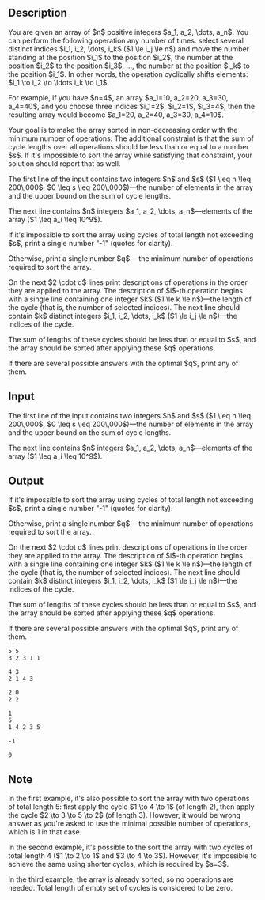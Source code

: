 ## Description

<div><p>You are given an array of $n$ positive integers $a_1, a_2, \dots, a_n$. You can perform the following operation any number of times: select several distinct indices $i_1, i_2, \dots, i_k$ ($1 \le i_j \le n$) and move the number standing at the position $i_1$ to the position $i_2$, the number at the position $i_2$ to the position $i_3$, ..., the number at the position $i_k$ to the position $i_1$. In other words, the operation cyclically shifts elements: $i_1 \to i_2 \to \ldots i_k \to i_1$.</p><p>For example, if you have $n=4$, an array $a_1=10, a_2=20, a_3=30, a_4=40$, and you choose three indices $i_1=2$, $i_2=1$, $i_3=4$, then the resulting array would become $a_1=20, a_2=40, a_3=30, a_4=10$.</p><p>Your goal is to make the array sorted in non-decreasing order with the minimum number of operations. The additional constraint is that the sum of cycle lengths over all operations should be less than or equal to a number $s$. If it's impossible to sort the array while satisfying that constraint, your solution should report that as well.</p></div><div class="input-specification"><p>The first line of the input contains two integers $n$ and $s$ ($1 \leq n \leq 200\,000$, $0 \leq s \leq 200\,000$)—the number of elements in the array and the upper bound on the sum of cycle lengths.</p><p>The next line contains $n$ integers $a_1, a_2, \dots, a_n$—elements of the array ($1 \leq a_i \leq 10^9$).</p></div><div class="output-specification"><p>If it's impossible to sort the array using cycles of total length not exceeding $s$, print a single number "<span class="tex-font-style-tt">-1</span>" (quotes for clarity).</p><p>Otherwise, print a single number $q$— the minimum number of operations required to sort the array.</p><p>On the next $2 \cdot q$ lines print descriptions of operations in the order they are applied to the array. The description of $i$-th operation begins with a single line containing one integer $k$ ($1 \le k \le n$)—the length of the cycle (that is, the number of selected indices). The next line should contain $k$ distinct integers $i_1, i_2, \dots, i_k$ ($1 \le i_j \le n$)—the indices of the cycle.</p><p>The sum of lengths of these cycles should be less than or equal to $s$, and the array should be sorted after applying these $q$ operations.</p><p>If there are several possible answers with the optimal $q$, print any of them.</p></div>

## Input

<p>The first line of the input contains two integers $n$ and $s$ ($1 \leq n \leq 200\,000$, $0 \leq s \leq 200\,000$)—the number of elements in the array and the upper bound on the sum of cycle lengths.</p><p>The next line contains $n$ integers $a_1, a_2, \dots, a_n$—elements of the array ($1 \leq a_i \leq 10^9$).</p>

## Output

<p>If it's impossible to sort the array using cycles of total length not exceeding $s$, print a single number "<span class="tex-font-style-tt">-1</span>" (quotes for clarity).</p><p>Otherwise, print a single number $q$— the minimum number of operations required to sort the array.</p><p>On the next $2 \cdot q$ lines print descriptions of operations in the order they are applied to the array. The description of $i$-th operation begins with a single line containing one integer $k$ ($1 \le k \le n$)—the length of the cycle (that is, the number of selected indices). The next line should contain $k$ distinct integers $i_1, i_2, \dots, i_k$ ($1 \le i_j \le n$)—the indices of the cycle.</p><p>The sum of lengths of these cycles should be less than or equal to $s$, and the array should be sorted after applying these $q$ operations.</p><p>If there are several possible answers with the optimal $q$, print any of them.</p>





```input1
5 5
3 2 3 1 1

```




```input2
4 3
2 1 4 3

```




```input3
2 0
2 2

```




```output1
1
5
1 4 2 3 5 

```




```output2
-1
```




```output3
0

```



## Note

<p>In the first example, it's also possible to sort the array with two operations of total length 5: first apply the cycle $1 \to 4 \to 1$ (of length 2), then apply the cycle $2 \to 3 \to 5 \to 2$ (of length 3). However, it would be wrong answer as you're asked to use the minimal possible number of operations, which is 1 in that case.</p><p>In the second example, it's possible to the sort the array with two cycles of total length 4 ($1 \to 2 \to 1$ and $3 \to 4 \to 3$). However, it's impossible to achieve the same using shorter cycles, which is required by $s=3$.</p><p>In the third example, the array is already sorted, so no operations are needed. Total length of empty set of cycles is considered to be zero.</p>
